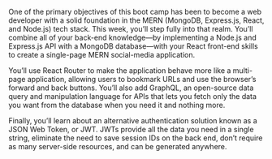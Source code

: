 One of the primary objectives of this boot camp has been to become a web developer with a solid foundation in the MERN (MongoDB, Express.js, React, and Node.js) tech stack. This week, you’ll step fully into that realm. You’ll combine all of your back-end knowledge—by implementing a Node.js and Express.js API with a MongoDB database—with your React front-end skills to create a single-page MERN social-media application.

You’ll use React Router to make the application behave more like a multi-page application, allowing users to bookmark URLs and use the browser’s forward and back buttons. You’ll also add GraphQL, an open-source data query and manipulation language for APIs that lets you fetch only the data you want from the database when you need it and nothing more.

Finally, you’ll learn about an alternative authentication solution known as a JSON Web Token, or JWT. JWTs provide all the data you need in a single string, eliminate the need to save session IDs on the back end, don’t require as many server-side resources, and can be generated anywhere.